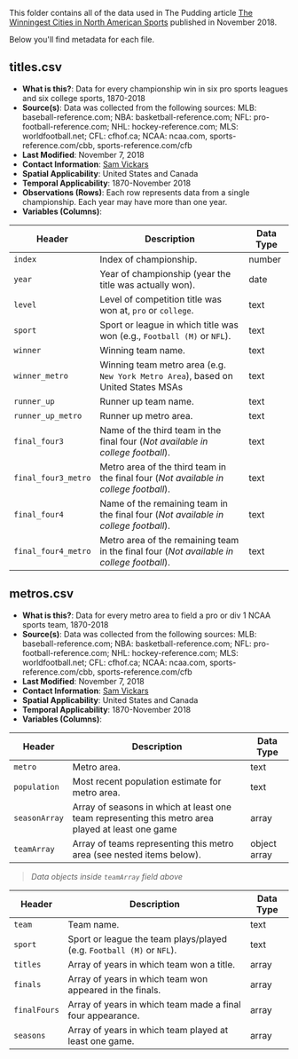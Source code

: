This folder contains all of the data used in The Pudding article [The Winningest Cities in North American Sports](https://pudding.cool/2018/11/titletowns/) published in November 2018.

Below you'll find metadata for each file.

## titles.csv

- 	**What is this?**: Data for every championship win in six pro sports leagues and six college sports, 1870-2018
-   **Source(s)**: Data was collected from the following sources: MLB: baseball-reference.com; NBA: basketball-reference.com; NFL: pro-football-reference.com; NHL: hockey-reference.com; MLS: worldfootball.net; CFL: cfhof.ca; NCAA: ncaa.com, sports-reference.com/cbb, sports-reference.com/cfb
-   **Last Modified**: November 7, 2018
-   **Contact Information**: [Sam Vickars](mailto:sam.vickars@gmail.com)
-   **Spatial Applicability**: United States and Canada
-   **Temporal Applicability**: 1870-November 2018
-   **Observations (Rows)**: Each row represents data from a single championship. Each year may have more than one year.
-   **Variables (Columns)**:

| Header | Description | Data Type |
|---|---|---|
| `index` | Index of championship. | number |
| `year` | Year of championship (year the title was actually won). | date |
| `level` | Level of competition title was won at, `pro` or `college`. | text |
| `sport` | Sport or league in which title was won (e.g., `Football (M)` or `NFL`). | text |
| `winner` | Winning team name. | text |
| `winner_metro` | Winning team metro area (e.g. `New York Metro Area`), based on United States MSAs | text |
| `runner_up` | Runner up team name. | text |
| `runner_up_metro` | Runner up metro area. | text |
| `final_four3` | Name of the third team in the final four (*Not available in college football*). | text |
| `final_four3_metro` | Metro area of the third team in the final four (*Not available in college football*). | text |
| `final_four4` | Name of the remaining team in the final four (*Not available in college football*). | text |
| `final_four4_metro` | Metro area of the remaining team in the final four (*Not available in college football*). | text |

## metros.csv

- 	**What is this?**: Data for every metro area to field a pro or div 1 NCAA sports team, 1870-2018
-   **Source(s)**: Data was collected from the following sources: MLB: baseball-reference.com; NBA: basketball-reference.com; NFL: pro-football-reference.com; NHL: hockey-reference.com; MLS: worldfootball.net; CFL: cfhof.ca; NCAA: ncaa.com, sports-reference.com/cbb, sports-reference.com/cfb
-   **Last Modified**: November 7, 2018
-   **Contact Information**: [Sam Vickars](mailto:sam.vickars@gmail.com)
-   **Spatial Applicability**: United States and Canada
-   **Temporal Applicability**: 1870-November 2018
-   **Variables (Columns)**:

| Header | Description | Data Type |
|---|---|---|
| `metro` | Metro area. | text |
| `population` | Most recent population estimate for metro area. | text |
| `seasonArray` | Array of seasons in which at least one team representing this metro area played at least one game | array |
| `teamArray` | Array of teams representing this metro area (see nested items below). | object array |

> *Data objects inside `teamArray` field above*

| Header | Description | Data Type |
|---|---|---|
| `team` | Team name. | text |
| `sport` | Sport or league the team plays/played (e.g. `Football (M)` or `NFL`). | text |
| `titles` | Array of years in which team won a title. | array |
| `finals` | Array of years in which team won appeared in the finals. | array |
| `finalFours` | Array of years in which team made a final four appearance. | array |
| `seasons` | Array of years in which team played at least one game. | array |
